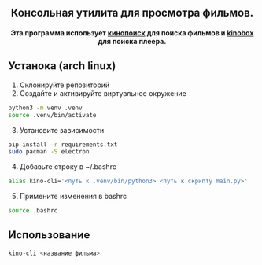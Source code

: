 <h2 align="center">
Консольная утилита для просмотра фильмов.
</h2>
<h4 align='center'>
Эта программа использует <a href="https://www.kinopoisk.ru/">кинопоиск</a> для поиска фильмов и <a href = "https://kinobox.tv/">kinobox</a> для поиска плеера.
</h4>

## Устанока (arch linux)
1. Склонируйте репозиторий
2. Создайте и активируйте виртуальное окружение
```bash
python3 -m venv .venv
source .venv/bin/activate
```
3. Установите зависимости
```bash
pip install -r requirements.txt
sudo pacman -S electron
```
4. Добавьте строку в ~/.bashrc
```bash
alias kino-cli='<путь к .venv/bin/python3> <путь к скрипту main.py>'
```
5. Примените изменения в bashrc
```bash
source .bashrc
```

## Использование
```bash
kino-cli <название фильма>
```
